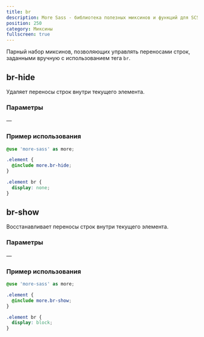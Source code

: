 ```yaml
---
title: br
description: More Sass - библиотека полезных миксинов и функций для SCSS.
position: 250
category: Миксины
fullscreen: true
---
```


Парный набор миксинов, позволяющих управлять переносами строк, заданными вручную с использованием тега `br`.

## br-hide

Удаляет переносы строк внутри текущего элемента.

### Параметры

—

### Пример использования

<code-group>
  
  <code-block label="SCSS" active>

  ```scss
  @use 'more-sass' as more;
  
  .element {
  	@include more.br-hide;
  }
  ```

  </code-block>

  <code-block label="Результат">

  ```css
  .element br {
  	display: none;
  }
  ```

  </code-block>
  
</code-group>

## br-show

Восстанавливает переносы строк внутри текущего элемента.

### Параметры

—

### Пример использования

<code-group>
  
  <code-block label="SCSS" active>

  ```scss
  @use 'more-sass' as more;
  
  .element {
  	@include more.br-show;
  }
  ```

  </code-block>

  <code-block label="Результат">

  ```css
  .element br {
  	display: block;
  }
  ```

  </code-block>
  
</code-group>
